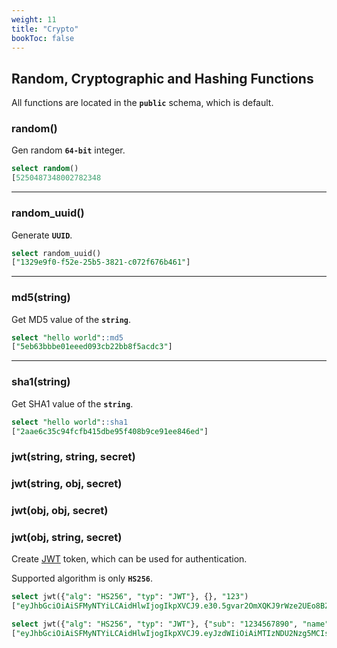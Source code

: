 ```yaml
---
weight: 11
title: "Crypto"
bookToc: false
---
```


## Random, Cryptographic and Hashing Functions

All functions are located in the **`public`** schema, which is default.

### random()

Gen random **`64-bit`** integer.

```SQL
select random()
[5250487348002782348
```

---

### random_uuid()

Generate **`UUID`**.

```SQL
select random_uuid()
["1329e9f0-f52e-25b5-3821-c072f676b461"]
```

---

### md5(string)

Get MD5 value of the **`string`**.

```SQL
select "hello world"::md5
["5eb63bbbe01eeed093cb22bb8f5acdc3"]
```

---

### sha1(string)

Get SHA1 value of the **`string`**.

```SQL
select "hello world"::sha1
["2aae6c35c94fcfb415dbe95f408b9ce91ee846ed"]
```

### jwt(string, string, secret)
### jwt(string, obj, secret)
### jwt(obj, obj, secret)
### jwt(obj, string, secret)

Create [JWT](https://jwt.io/) token, which can be used for authentication.

Supported algorithm is only **`HS256`**.

```SQL
select jwt({"alg": "HS256", "typ": "JWT"}, {}, "123")
["eyJhbGciOiAiSFMyNTYiLCAidHlwIjogIkpXVCJ9.e30.5gvar2OmXQKJ9rWze2UEo8BZidZjK5B4lMiCnvwZk_4"]

select jwt({"alg": "HS256", "typ": "JWT"}, {"sub": "1234567890", "name": "John Doe", "iat": 1516239022}, "123")
["eyJhbGciOiAiSFMyNTYiLCAidHlwIjogIkpXVCJ9.eyJzdWIiOiAiMTIzNDU2Nzg5MCIsICJuYW1lIjogIkpvaG4gRG9lIiwgImlhdCI6IDE1MTYyMzkwMjJ9.-BDZCBZz3mjLeTXjKVSla6JRgoWksQA5Ec3_knVZvWA"]
```
